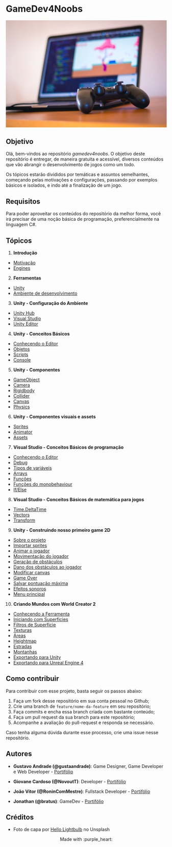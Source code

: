 # GameDev4Noobs

![Photo by Hello Lightbulb on Unsplash](./assets/intro.jpg)

## Objetivo

Olá, bem-vindos ao repositório _gamedev4noobs_. O objetivo deste repositório é entregar, de maneira gratuita e acessível, diversos conteúdos que vão abrangir o desenvolvimento de jogos como um todo.

Os tópicos estarão divididos por temáticas e assuntos semelhantes, começando pelas motivações e configurações, passando por exemplos básicos e isolados, e indo até a finalização de um jogo.

## Requisitos

Para poder aproveitar os conteúdos do repositório da melhor forma, você irá precisar de uma noção básica de programação, preferencialmente na linguagem C#.

## Tópicos

 1. **Introdução**
   - [Motivação](./topics/1-Introducao/Introducao.md)
   - [Engines](./topics/1-Introducao/Engines.md)
 2. **Ferramentas**
   - [Unity](./topics/2-Ferramentas/Unity.md)
   - [Ambiente de desenvolvimento](./topics/2-Ferramentas/Editor.md)
 3. **Unity - Configuração do Ambiente**
   - [Unity Hub](./topics/3-Ambiente/UnityHub.md)
   - [Visual Studio](./topics/3-Ambiente/VisualStudio.md)
   - [Unity Editor](./topics/3-Ambiente/UnityEditor.md)
 4. **Unity - Conceitos Básicos**
   - [Conhecendo o Editor]()
   - [Objetos]()
   - [Scripts]()
   - [Console]()
 5. **Unity - Componentes**
   - [GameObject]()
   - [Camera]()
   - [Rigidbody]()
   - [Collider]()
   - [Canvas]()
   - [Physics]()
 6. **Unity - Componentes visuais e assets**
   - [Sprites]()
   - [Animator]()
   - [Assets]()
 7. **Visual Studio - Conceitos Básicos de programação**
   - [Conhecendo o Editor]()
   - [Debug]()
   - [Tipos de variáveis]()
   - [Arrays]()
   - [Funções]()
   - [Funções do monobehaviour]()
   - [If/Else]()
 8. **Visual Studio - Conceitos Básicos de matemática para jogos**
   - [Time.DeltaTime]()
   - [Vectors]()
   - [Transform]()
 9. **Unity - Construindo nosso primeiro game 2D**
   - [Sobre o projeto]()
   - [Importar sprites]()
   - [Animar o jogador]()
   - [Movimentação do jogador]()
   - [Geração de obstáculos]()
   - [Dano dos obstáculos ao jogador]()
   - [Modificar canvas]()
   - [Game Over]()
   - [Salvar pontuação máxima]()
   - [Efeitos sonoros]()
   - [Menu principal]()
10. **Criando Mundos com World Creator 2**
   - [Conhecendo a Ferramenta](./topics/7-World/1-Ferramenta.md)
   - [Iniciando com Superficies](./topics/7-World/2-Superficie.md)
   - [Filtros de Superficie](./topics/7-World/3-Filtros.md)
   - [Texturas](./topics/7-World/4-Texturas.md)
   - [Áreas](./topics/7-World/5-Areas.md)
   - [Heightmap](./topics/7-World/6-Heightmap.md)
   - [Estradas](./topics/7-World/7-Estradas.md)
   - [Montanhas](./topics/7-World/8-Montanhas.md)
   - [Exportando para Unity](./topics/7-World/9-Unity.md)
   - [Exportando para Unreal Engine 4](./topics/7-World/10-UE4.md)

## Como contribuir

Para contribuir com esse projeto, basta seguir os passos abaixo:

1. Faça um fork desse repositório em sua conta pessoal no Github;
2. Crie uma branch de `feature/nome-da-feature` em seu repositório;
3. Faça commits e encha essa branch criada com bastante conteúdo;
4. Faça um pull request da sua branch para este repositório;
5. Acompanhe a avaliação do pull-request e responda se necessário.

Caso tenha alguma dúvida durante esse processo, crie uma issue nesse repositório.

## Autores

- **Gustavo Andrade (@gustaandrade)**: Game Designer, Game Developer e Web Developer - [Portifólio](https://gustavoandrade.design)

- **Giovane Cardoso (@NovoutT)**: Developer - [Portifólio](https://github.com/Novout)
  
- **João Vitor (@RoninComMestre)**: Fullstack Developer - [Portifólio](https://github.com/JVmano)

- **Jonathan (@bratus)**: GameDev - [Portifólio](https://github.com/bratus)

## Créditos

- Foto de capa por [Hello Lightbulb](https://unsplash.com/@hellolightbulb) no Unsplash

<p align="center">
   Made with :purple_heart:
</p>
